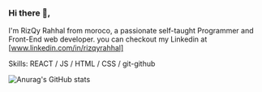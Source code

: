 ### Hi there 👋,

I'm RizQy Rahhal from moroco, a passionate self-taught Programmer and Front-End web developer. you can checkout my Linkedin at [www.linkedin.com/in/rizqyrahhal]

Skills: REACT / JS / HTML / CSS / git-github

![Anurag's GitHub stats](https://github-readme-stats.vercel.app/api?username=rizqyrahhal&show_icons=true&theme=transparent)

